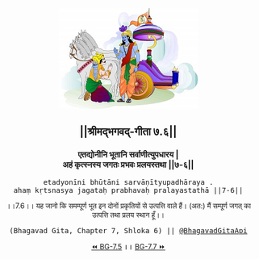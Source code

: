 <center><img src="../../asset/BG.png" alt="#API #bhagavadgitaapi #slok #nodejs #js #api #gitaapi #krishna #hinduism #vedic #ISKCON #shreemadbhagavadgita #technology"/>
<h2>||श्रीमद्‍भगवद्‍-गीता ७.६||</h2>
<h3>एतद्योनीनि भूतानि सर्वाणीत्युपधारय |<br/>अहं कृत्स्नस्य जगतः प्रभवः प्रलयस्तथा ||७-६||</h3>
<pre>etadyonīni bhūtāni sarvāṇītyupadhāraya .<br/>ahaṃ kṛtsnasya jagataḥ prabhavaḥ pralayastathā ||7-6||</pre>
<p>।।7.6।। यह जानो कि समम्पूर्ण भूत इन दोनों प्रकृतियों से उत्पत्ति वाले हैं। (अत:) मैं सम्पूर्ण जगत् का उत्पत्ति तथा प्रलय स्थान हूँ।।</p>
<pre>(Bhagavad Gita, Chapter 7, Shloka 6) || <a href="https://twitter.com/bhagavadgitaapi">@BhagavadGitaApi</a></pre><a href="../../7/5">⏪  BG-7.5</a><b>        ।।        </b><a href="../../7/7">BG-7.7  ⏩</a></center></center>